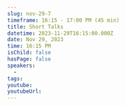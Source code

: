 ```yaml
---
slug: nov-29-7
timeframe: 16:15 - 17:00 PM (45 min)
title: Short Talks
datetime: 2023-11-29T16:15:00.000Z
date: Nov 29, 2023
time: 16:15 PM
isChild: false
hasPage: false
speakers:
  -
tags:
youtube:
youtubeUrl:
---
```

